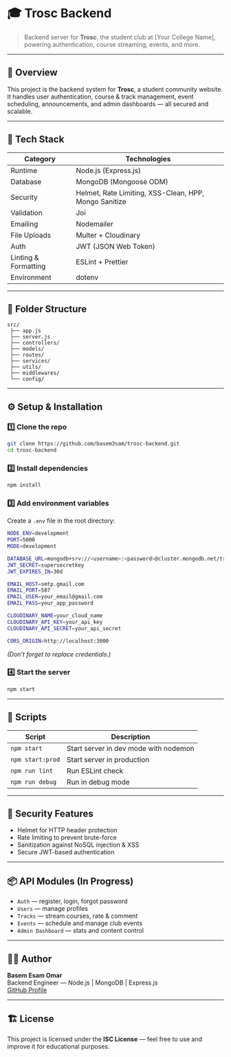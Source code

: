 # 🎓 Trosc Backend

> Backend server for **Trosc**, the student club at [Your College Name], powering authentication, course streaming, events, and more.

---

## 🚀 Overview

This project is the backend system for **Trosc**, a student community website.  
It handles user authentication, course & track management, event scheduling, announcements, and admin dashboards — all secured and scalable.

---

## 🧰 Tech Stack

| Category             | Technologies                                          |
| -------------------- | ----------------------------------------------------- |
| Runtime              | Node.js (Express.js)                                  |
| Database             | MongoDB (Mongoose ODM)                                |
| Security             | Helmet, Rate Limiting, XSS-Clean, HPP, Mongo Sanitize |
| Validation           | Joi                                                   |
| Emailing             | Nodemailer                                            |
| File Uploads         | Multer + Cloudinary                                   |
| Auth                 | JWT (JSON Web Token)                                  |
| Linting & Formatting | ESLint + Prettier                                     |
| Environment          | dotenv                                                |

---

## 🧩 Folder Structure

```
src/
 ├── app.js
 ├── server.js
 ├── controllers/
 ├── models/
 ├── routes/
 ├── services/
 ├── utils/
 ├── middlewares/
 └── config/
```

---

## ⚙️ Setup & Installation

### 1️⃣ Clone the repo

```bash
git clone https://github.com/basem3sam/trosc-backend.git
cd trosc-backend
```

### 2️⃣ Install dependencies

```bash
npm install
```

### 3️⃣ Add environment variables

Create a `.env` file in the root directory:

```bash
NODE_ENV=development
PORT=5000
MODE=development

DATABASE_URL=mongodb+srv://<username>:<password>@cluster.mongodb.net/trosc
JWT_SECRET=supersecretkey
JWT_EXPIRES_IN=30d

EMAIL_HOST=smtp.gmail.com
EMAIL_PORT=587
EMAIL_USER=your_email@gmail.com
EMAIL_PASS=your_app_password

CLOUDINARY_NAME=your_cloud_name
CLOUDINARY_API_KEY=your_api_key
CLOUDINARY_API_SECRET=your_api_secret

CORS_ORIGIN=http://localhost:3000
```

_(Don’t forget to replace credentials.)_

### 4️⃣ Start the server

```bash
npm start
```

---

## 🧪 Scripts

| Script           | Description                           |
| ---------------- | ------------------------------------- |
| `npm start`      | Start server in dev mode with nodemon |
| `npm start:prod` | Start server in production            |
| `npm run lint`   | Run ESLint check                      |
| `npm run debug`  | Run in debug mode                     |

---

## 🔐 Security Features

- Helmet for HTTP header protection
- Rate limiting to prevent brute-force
- Sanitization against NoSQL injection & XSS
- Secure JWT-based authentication

---

## 📦 API Modules (In Progress)

- `Auth` — register, login, forgot password
- `Users` — manage profiles
- `Tracks` — stream courses, rate & comment
- `Events` — schedule and manage club events
- `Admin Dashboard` — stats and content control

---

## 🧑‍💻 Author

**Basem Esam Omar**  
Backend Engineer — Node.js | MongoDB | Express.js  
[GitHub Profile](https://github.com/basem3sam)

---

## 🏗️ License

This project is licensed under the **ISC License** — feel free to use and improve it for educational purposes.
